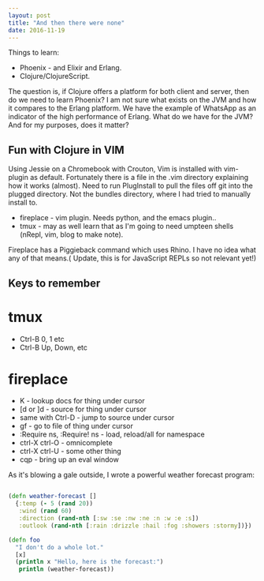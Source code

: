 ```yaml
---
layout: post
title: "And then there were none"
date: 2016-11-19
---
```


Things to learn:

* Phoenix - and Elixir and Erlang.
* Clojure/ClojureScript. 

The question is, if Clojure offers a platform for both client and server, then do we need to learn Phoenix? I am not sure what exists on the JVM and how it compares to the Erlang platform. 
We have the example of WhatsApp as an indicator of the high performance of Erlang. What do we have for the JVM? And for my purposes, does it matter?

Fun with Clojure in VIM
-----------------------
Using Jessie on a Chromebook with Crouton, Vim is installed with vim-plugin as default. Fortunately there is a file in the .vim directory explaining how it works (almost). Need to run PlugInstall to pull the files off git into the plugged directory. Not the bundles directory, where I had tried to manually install to.

* fireplace - vim plugin. Needs python, and the emacs plugin..
* tmux - may as well learn that as I'm going to need umpteen shells (nRepl, vim, blog to make note).

Fireplace has a Piggieback command which uses Rhino. I have no idea what any of that means.( Update, this is for JavaScript REPLs so not relevant yet!)

Keys to remember
----------------

# tmux

* Ctrl-B 0, 1 etc
* Ctrl-B Up, Down, etc

# fireplace

* K - lookup docs for thing under cursor
* [d or ]d - source for thing under cursor
* same with Ctrl-D - jump to source under cursor
* gf - go to file of thing under cursor
* :Require ns, :Require! ns - load, reload/all for namespace
* ctrl-X ctrl-O - omnicomplete
* ctrl-X ctrl-U - some other thing
* cqp - bring up an eval window

As it's blowing a gale outside, I wrote a powerful weather forecast program:

~~~ clojure

(defn weather-forecast []
  {:temp (- 5 (rand 20))
   :wind (rand 60) 
   :direction (rand-nth [:sw :se :nw :ne :n :w :e :s])
   :outlook (rand-nth [:rain :drizzle :hail :fog :showers :stormy])})

(defn foo
  "I don't do a whole lot."
  [x]
  (println x "Hello, here is the forecast:")
   println (weather-forecast))
~~~
